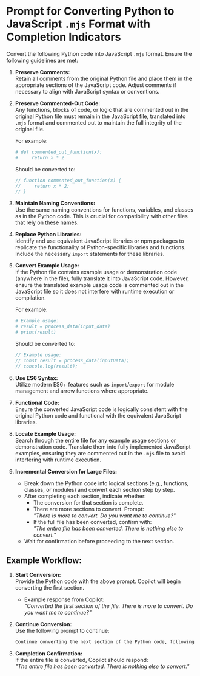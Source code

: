 # Prompt for Converting Python to JavaScript `.mjs` Format with Completion Indicators

Convert the following Python code into JavaScript `.mjs` format. Ensure the following guidelines are met:

1. **Preserve Comments:**  
   Retain all comments from the original Python file and place them in the appropriate sections of the JavaScript code. Adjust comments if necessary to align with JavaScript syntax or conventions.

2. **Preserve Commented-Out Code:**  
   Any functions, blocks of code, or logic that are commented out in the original Python file must remain in the JavaScript file, translated into `.mjs` format and commented out to maintain the full integrity of the original file.  

   For example:  
   ```python
   # def commented_out_function(x):
   #     return x * 2
   ```  
   Should be converted to:  
   ```javascript
   // function commented_out_function(x) {
   //     return x * 2;
   // }
   ```

3. **Maintain Naming Conventions:**  
   Use the same naming conventions for functions, variables, and classes as in the Python code. This is crucial for compatibility with other files that rely on these names.

4. **Replace Python Libraries:**  
   Identify and use equivalent JavaScript libraries or npm packages to replicate the functionality of Python-specific libraries and functions. Include the necessary `import` statements for these libraries.

5. **Convert Example Usage:**  
   If the Python file contains example usage or demonstration code (anywhere in the file), fully translate it into JavaScript code. However, ensure the translated example usage code is commented out in the JavaScript file so it does not interfere with runtime execution or compilation.  

   For example:  
   ```python
   # Example usage:
   # result = process_data(input_data)
   # print(result)
   ```  
   Should be converted to:  
   ```javascript
   // Example usage:
   // const result = process_data(inputData);
   // console.log(result);
   ```

6. **Use ES6 Syntax:**  
   Utilize modern ES6+ features such as `import`/`export` for module management and arrow functions where appropriate.

7. **Functional Code:**  
   Ensure the converted JavaScript code is logically consistent with the original Python code and functional with the equivalent JavaScript libraries.

8. **Locate Example Usage:**  
   Search through the entire file for any example usage sections or demonstration code. Translate them into fully implemented JavaScript examples, ensuring they are commented out in the `.mjs` file to avoid interfering with runtime execution.

9. **Incremental Conversion for Large Files:**  
   - Break down the Python code into logical sections (e.g., functions, classes, or modules) and convert each section step by step.  
   - After completing each section, indicate whether:  
     - The conversion for that section is complete.  
     - There are more sections to convert. Prompt:  
       *"There is more to convert. Do you want me to continue?"*  
     - If the full file has been converted, confirm with:  
       *"The entire file has been converted. There is nothing else to convert."*  
   - Wait for confirmation before proceeding to the next section.


## Example Workflow:
1. **Start Conversion:**  
   Provide the Python code with the above prompt. Copilot will begin converting the first section.

   - Example response from Copilot:  
     *"Converted the first section of the file. There is more to convert. Do you want me to continue?"*

2. **Continue Conversion:**  
   Use the following prompt to continue:  
   ```markdown
   Continue converting the next section of the Python code, following the same guidelines as before.
   ```

3. **Completion Confirmation:**  
   If the entire file is converted, Copilot should respond:  
   *"The entire file has been converted. There is nothing else to convert."*
